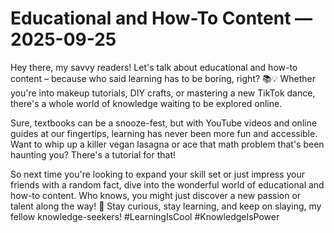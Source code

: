 # Educational and How-To Content — 2025-09-25

Hey there, my savvy readers! Let's talk about educational and how-to content – because who said learning has to be boring, right? 📚💡 Whether you're into makeup tutorials, DIY crafts, or mastering a new TikTok dance, there's a whole world of knowledge waiting to be explored online.

Sure, textbooks can be a snooze-fest, but with YouTube videos and online guides at our fingertips, learning has never been more fun and accessible. Want to whip up a killer vegan lasagna or ace that math problem that's been haunting you? There's a tutorial for that!

So next time you're looking to expand your skill set or just impress your friends with a random fact, dive into the wonderful world of educational and how-to content. Who knows, you might just discover a new passion or talent along the way! 🌟 Stay curious, stay learning, and keep on slaying, my fellow knowledge-seekers! #LearningIsCool #KnowledgeIsPower